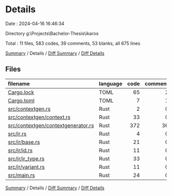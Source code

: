 # Details

Date : 2024-04-16 16:46:34

Directory g:\\Projects\\Bachelor-Thesis\\ikaros

Total : 11 files,  583 codes, 39 comments, 53 blanks, all 675 lines

[Summary](results.md) / Details / [Diff Summary](diff.md) / [Diff Details](diff-details.md)

## Files
| filename | language | code | comment | blank | total |
| :--- | :--- | ---: | ---: | ---: | ---: |
| [Cargo.lock](/Cargo.lock) | TOML | 65 | 2 | 10 | 77 |
| [Cargo.toml](/Cargo.toml) | TOML | 7 | 1 | 3 | 11 |
| [src/contextgen.rs](/src/contextgen.rs) | Rust | 2 | 0 | 1 | 3 |
| [src/contextgen/context.rs](/src/contextgen/context.rs) | Rust | 33 | 0 | 4 | 37 |
| [src/contextgen/contextgenerator.rs](/src/contextgen/contextgenerator.rs) | Rust | 372 | 36 | 21 | 429 |
| [src/ir.rs](/src/ir.rs) | Rust | 4 | 0 | 1 | 5 |
| [src/ir/base.rs](/src/ir/base.rs) | Rust | 21 | 0 | 2 | 23 |
| [src/ir/id.rs](/src/ir/id.rs) | Rust | 11 | 0 | 4 | 15 |
| [src/ir/ir_type.rs](/src/ir/ir_type.rs) | Rust | 33 | 0 | 4 | 37 |
| [src/ir/variant.rs](/src/ir/variant.rs) | Rust | 11 | 0 | 1 | 12 |
| [src/main.rs](/src/main.rs) | Rust | 24 | 0 | 2 | 26 |

[Summary](results.md) / Details / [Diff Summary](diff.md) / [Diff Details](diff-details.md)